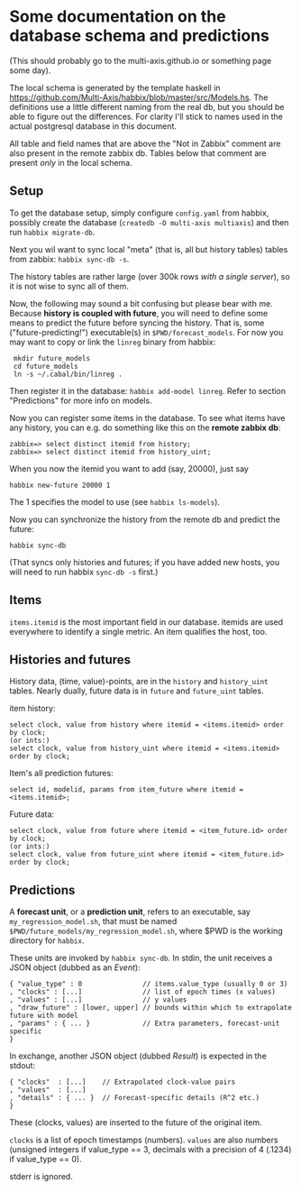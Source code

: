 # Some documentation on the database schema and predictions

(This should probably go to the multi-axis.github.io or something page some
day).

The local schema is generated by the template haskell in
<https://github.com/Multi-Axis/habbix/blob/master/src/Models.hs>. The
definitions use a little different naming from the real db, but you should be
able to figure out the differences. For clarity I'll stick to names used in the
actual postgresql database in this document.

All table and field names that are above the "Not in Zabbix" comment are also
present in the remote zabbix db. Tables below that comment are present *only* in
the local schema.

## Setup

To get the database setup, simply configure `config.yaml` from habbix, possibly
create the database (`createdb -O multi-axis multiaxis`) and then run `habbix
migrate-db`.

Next you wil want to sync local "meta" (that is, all but history tables) tables
from zabbix: `habbix sync-db -s`.

The history tables are rather large (over 300k rows *with a single server*), so
it is not wise to sync all of them.

Now, the following may sound a bit confusing but please bear with me.  Because
**history is coupled with future**, you will need to define some means to
predict the future before syncing the history.  That is, some
("future-predicting!") executable(s) in `$PWD/forecast_models`. For now you may
want to copy or link the `linreg` binary from habbix:
        
     mkdir future_models
     cd future_models
     ln -s ~/.cabal/bin/linreg .

Then register it in the database: `habbix add-model linreg`.  Refer to section
"Predictions" for more info on models.

Now you can register some items in the database. To see what items have any
history, you can e.g. do something like this on the **remote zabbix db**:

    zabbix=> select distinct itemid from history;
    zabbix=> select distinct itemid from history_uint;

When you now the itemid you want to add (say, 20000), just say

    habbix new-future 20000 1

The 1 specifies the model to use (see `habbix ls-models`).

Now you can synchronize the history from the remote db and predict the future:

    habbix sync-db

(That syncs only histories and futures; if you have added new hosts, you will
need to run habbix `sync-db -s` first.)

## Items

`items.itemid` is the most important field in our database. itemids are used
everywhere to identify a single metric. An item qualifies the host, too.

## Histories and futures

History data, (time, value)-points, are in the `history` and `history_uint`
tables.  Nearly dually, future data is in `future` and `future_uint` tables.

item history:

    select clock, value from history where itemid = <items.itemid> order by clock;
    (or ints:)
    select clock, value from history_uint where itemid = <items.itemid> order by clock;

Item's all prediction futures:

    select id, modelid, params from item_future where itemid = <items.itemid>;

Future data:

    select clock, value from future where itemid = <item_future.id> order by clock;
    (or ints:)
    select clock, value from future_uint where itemid = <item_future.id> order by clock;

## Predictions

A **forecast unit**, or a **prediction unit**, refers to an executable, say
`my_regression_model.sh`, that must be named
`$PWD/future_models/my_regression_model.sh`, where $PWD is the working directory
for `habbix`.

These units are invoked by `habbix sync-db`. In stdin, the unit receives a JSON
object (dubbed as an *Event*):

    { "value_type" : 0               // items.value_type (usually 0 or 3)
    , "clocks" : [...]               // list of epoch times (x values)
    , "values" : [...]               // y values
    , "draw_future" : [lower, upper] // bounds within which to extrapolate future with model
    , "params" : { ... }             // Extra parameters, forecast-unit specific
    }

In exchange, another JSON object (dubbed *Result*) is expected in the stdout:

    { "clocks"  : [...]    // Extrapolated clock-value pairs
    , "values"  : [...]
    , "details" : { ... }  // Forecast-specific details (R^2 etc.)
    }

These (clocks, values) are inserted to the future of the original item.

`clocks` is a list of epoch timestamps (numbers). `values` are also numbers
(unsigned integers if value_type == 3, decimals with a precision of 4
(.1234) if value_type == 0).

stderr is ignored.
